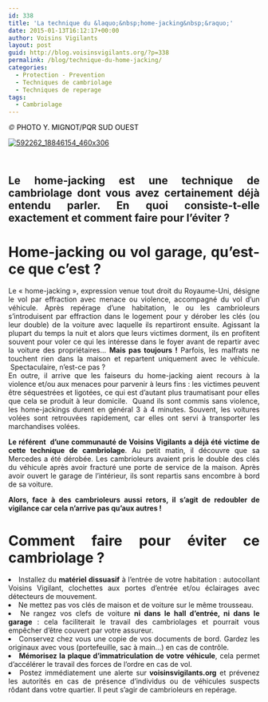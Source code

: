 ```yaml
---
id: 338
title: 'La technique du &laquo;&nbsp;home-jacking&nbsp;&raquo;'
date: 2015-01-13T16:12:17+00:00
author: Voisins Vigilants
layout: post
guid: http://blog.voisinsvigilants.org/?p=338
permalink: /blog/technique-du-home-jacking/
categories:
  - Protection - Prevention
  - Techniques de cambriolage
  - Techniques de reperage
tags:
  - Cambriolage
---
```

<em style="font-style: italic; color: #555555;">© </em><span style="color: #000000;">PHOTO Y. MIGNOT/PQR SUD OUEST</span>

[<img class="wp-image-342 aligncenter" src="./../../images/2015/01/592262_18846154_460x306.jpg" alt="592262_18846154_460x306"  />](./../../images/2015/01/592262_18846154_460x306.jpg)

<h2 style="text-align: justify;">
  <a href="./../../images/2015/01/592262_18846154_460x306.jpg"><br /> </a><strong>Le home-jacking est une technique de cambriolage dont vous avez certainement déjà entendu parler. En quoi consiste-t-elle exactement et comment faire pour l&rsquo;éviter ?</strong>
</h2>

<h1 style="text-align: justify;">
  <strong>Home-jacking ou vol garage, qu&rsquo;est-ce que c&rsquo;est ?</strong>
</h1>

<p style="text-align: justify;">
  Le &laquo;&nbsp;home-jacking&nbsp;&raquo;, expression venue tout droit du Royaume-Uni, désigne le vol par effraction avec menace ou violence, accompagné du vol d&rsquo;un véhicule. Après repérage d&rsquo;une habitation, le ou les cambrioleurs s&rsquo;introduisent par effraction dans le logement pour y dérober les clés (ou leur double) de la voiture avec laquelle ils repartiront ensuite. Agissant la plupart du temps la nuit et alors que leurs victimes dorment, ils en profitent souvent pour voler ce qui les intéresse dans le foyer avant de repartir avec la voiture des propriétaires&#8230; <strong>Mais pas toujours !</strong> Parfois, les malfrats ne touchent rien dans la maison et repartent uniquement avec le véhicule.  Spectaculaire, n&rsquo;est-ce pas ?<br /> En outre, il arrive que les faiseurs du home-jacking aient recours à la violence et/ou aux menaces pour parvenir à leurs fins : les victimes peuvent être séquestrées et ligotées, ce qui est d&rsquo;autant plus traumatisant pour elles que cela se produit à leur domicile.  Quand ils sont commis sans violence, les home-jackings durent en général 3 à 4 minutes. Souvent, les voitures volées sont retrouvées rapidement, car elles ont servi à transporter les marchandises volées.
</p>

<p style="text-align: justify;">
  <strong>Le référent  d&rsquo;une communauté de Voisins Vigilants a déjà été victime de cette technique de cambriolage</strong>. Au petit matin, il découvre que sa Mercedes a été dérobée. Les cambrioleurs avaient pris le double des clés du véhicule après avoir fracturé une porte de service de la maison. Après avoir ouvert le garage de l&rsquo;intérieur, ils sont repartis sans encombre à bord de sa voiture.
</p>

<p style="text-align: justify;">
  <strong>Alors, face à des cambrioleurs aussi retors, il s&rsquo;agit de redoubler de vigilance car cela n&rsquo;arrive pas qu&rsquo;aux autres ! </strong>
</p>

<h1 style="text-align: justify;">
  <strong>Comment faire pour éviter ce cambriolage ? </strong>
</h1>

<li style="text-align: justify;">
  Installez du <strong>matériel dissuasif</strong> à l&rsquo;entrée de votre habitation : autocollant Voisins Vigilant, clochettes aux portes d&rsquo;entrée et/ou éclairages avec détecteurs de mouvement.
</li>
<li style="font-weight: inherit; font-style: inherit; text-align: justify;">
  Ne mettez pas vos clés de maison et de voiture sur le même trousseau.
</li>
<li style="font-weight: inherit; font-style: inherit; text-align: justify;">
  Ne rangez vos clefs de voiture <strong>ni dans le hall d&rsquo;entrée, ni dans le garage</strong> : cela faciliterait le travail des cambriolages et pourrait vous empêcher d&rsquo;être couvert par votre assureur.
</li>
<li style="font-weight: inherit; font-style: inherit; text-align: justify;">
  Conservez chez vous une copie de vos documents de bord. Gardez les originaux avec vous (portefeuille, sac à main&#8230;) en cas de contrôle.
</li>
<li style="font-weight: inherit; font-style: inherit; text-align: justify;">
  <strong>Mémorisez la plaque d&rsquo;immatriculation de votre véhicule</strong>, cela permet d&rsquo;accélérer le travail des forces de l&rsquo;ordre en cas de vol.
</li>
<li style="font-weight: inherit; font-style: inherit; text-align: justify;">
  Postez immédiatement une alerte sur<strong> voisinsvigilants.org</strong> et prévenez les autorités en cas de présence d’individus ou de véhicules suspects rôdant dans votre quartier. Il peut s’agir de cambrioleurs en repérage.
</li>

